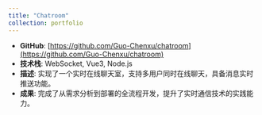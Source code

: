 ```yaml
---
title: "Chatroom"
collection: portfolio
---
```


- **GitHub**: [https://github.com/Guo-Chenxu/chatroom](https://github.com/Guo-Chenxu/chatroom)  
- **技术栈**: WebSocket, Vue3, Node.js  
- **描述**: 实现了一个实时在线聊天室，支持多用户同时在线聊天，具备消息实时推送功能。  
- **成果**: 完成了从需求分析到部署的全流程开发，提升了实时通信技术的实践能力。
